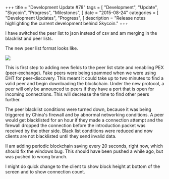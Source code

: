 +++
title = "Development Update #78"
tags = [
    "Development",
    "Update",
    "Skycoin",
    "Progress",
    "Milestones",
]
date = "2015-08-24"
categories = [
    "Development Updates",
    "Progress",
]
description = "Release notes highlighting the current development behind Skycoin."
+++

I have switched the peer list to json instead of csv and am merging in the blacklist and peer lists.

The new peer list format looks like.

![](http://i.imgur.com/MtJrUwL.png)

This is first step to adding new fields to the peer list state and renabling PEX (peer-exchange). Fake peers were being spammed when we were using DHT for peer-discovery. This meant it could take up to two minutes to find a valid peer and begin downloading the blockchain. Under the new protocol, a peer will only be announced to peers if they have a port that is open for incoming connections. This will decrease the time to find other peers further.

The peer blacklist conditions were turned down, because it was being triggered by China's firewall and by abnormal networking conditions. A peer would get blacklisted for an hour if they made a connection attempt and the firewall dropped the connection before the introduction packet was received by the other side. Black list conditions were reduced and now clients are not blacklisted until they send invalid data.

II am adding periodic blockchain saving every 20 seconds, right now, which should fix the windows bug. This should have been pushed a while ago, but was pushed to wrong branch.

I might do quick change to the client to show block height at bottom of the screen and to show connection count.
